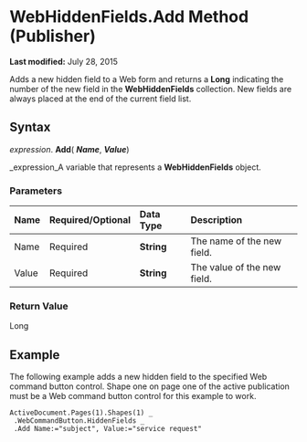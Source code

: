
# WebHiddenFields.Add Method (Publisher)

 **Last modified:** July 28, 2015

Adds a new hidden field to a Web form and returns a  **Long** indicating the number of the new field in the **WebHiddenFields** collection. New fields are always placed at the end of the current field list.

## Syntax

 _expression_. **Add**( **_Name_**,  **_Value_**)

 _expression_A variable that represents a  **WebHiddenFields** object.


### Parameters



|**Name**|**Required/Optional**|**Data Type**|**Description**|
|:-----|:-----|:-----|:-----|
|Name|Required| **String**|The name of the new field.|
|Value|Required| **String**|The value of the new field.|

### Return Value

Long


## Example

The following example adds a new hidden field to the specified Web command button control. Shape one on page one of the active publication must be a Web command button control for this example to work.


```
ActiveDocument.Pages(1).Shapes(1) _ 
 .WebCommandButton.HiddenFields _ 
 .Add Name:="subject", Value:="service request"
```

